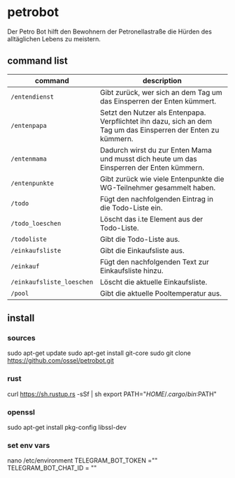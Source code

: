 # petrobot
Der Petro Bot hilft den Bewohnern der Petronellastraße die Hürden des alltäglichen Lebens zu meistern.

## command list
|command|description|
|---|---|
|`/entendienst`|Gibt zurück, wer sich an dem Tag um das Einsperren der Enten kümmert.|
|`/entenpapa`|Setzt den Nutzer als Entenpapa. Verpflichtet ihn dazu, sich an dem Tag um das Einsperren der Enten zu kümmern.|
|`/entenmama`|Dadurch wirst du zur Enten Mama und musst dich heute um das Einsperren der Enten kümmern.|
|`/entenpunkte`|Gibt zurück wie viele Entenpunkte die WG-Teilnehmer gesammelt haben.|
|`/todo`|Fügt den nachfolgenden Eintrag in die Todo-Liste ein.|
|`/todo_loeschen`|Löscht das i.te Element aus der Todo-Liste.|
|`/todoliste`|Gibt die Todo-Liste aus.|
|`/einkaufsliste`|Gibt die Einkaufsliste aus.|
|`/einkauf`|Fügt den nachfolgenden Text zur Einkaufsliste hinzu.|
|`/einkaufsliste_loeschen`|Löscht die aktuelle Einkaufsliste.|
|`/pool`|Gibt die aktuelle Pooltemperatur aus.|


## install
### sources
sudo apt-get update
sudo apt-get install git-core
sudo git clone https://github.com/ossel/petrobot.git
### rust
curl https://sh.rustup.rs -sSf | sh
export PATH="$HOME/.cargo/bin:$PATH"
### openssl
sudo apt-get install pkg-config libssl-dev
### set env vars
nano /etc/environment
TELEGRAM_BOT_TOKEN ="<token>"
TELEGRAM_BOT_CHAT_ID = "<id>"
